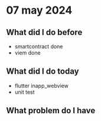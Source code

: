 # 07 may 2024
## What did I do before
- smartcontract done
- viem done

## What did I do today
- flutter inapp_webview
- unit test

    
## What problem do I have


